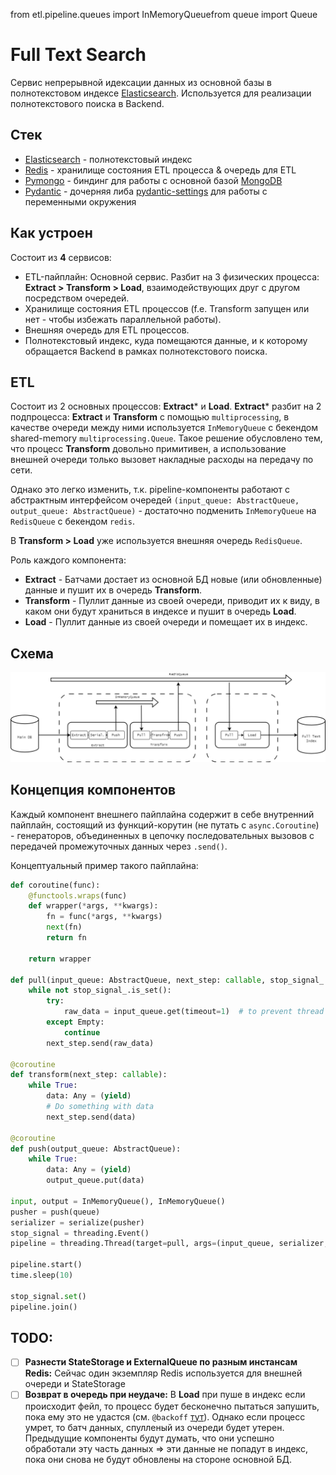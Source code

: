 from etl.pipeline.queues import InMemoryQueuefrom queue import Queue

# Full Text Search

Сервис непрерывной идексации данных из основной базы в полнотекстовом индексе [Elasticsearch](https://www.elastic.co/). Используется для реализации полнотекстового поиска в Backend.

## Стек

- [Elasticsearch](https://www.elastic.co/) - полнотекстовый индекс
- [Redis](https://redis.io/) - хранилище состояния ETL процесса & очередь для ETL
- [Pymongo](https://pymongo.readthedocs.io/en/stable/) - биндинг для работы с основной базой [MongoDB](https://www.mongodb.com/)
- [Pydantic](https://pydantic-docs.helpmanual.io/) - дочерняя либа [pydantic-settings](https://pydantic-docs.helpmanual.io/usage/settings/) для работы с переменными окружения

## Как устроен

Состоит из **4** сервисов:

- ETL-пайплайн: Основной сервис. Разбит на 3 физических процесса: **Extract > Transform > Load**, взаимодействующих друг с другом посредством очередей.
- Хранилище состояния ETL процессов (f.e. Transform запущен или нет - чтобы избежать параллельной работы).
- Внешняя очередь для ETL процессов.
- Полнотекстовый индекс, куда помещаются данные, и к которому обращается Backend в рамках полнотекстового поиска.

## ETL

Состоит из 2 основных процессов: **Extract*** и **Load**. **Extract*** разбит на 2 подпроцесса: **Extract** и **Transform** с помощью `multiprocessing`,
в качестве очереди между ними используется `InMemoryQueue` с бекендом shared-memory `multiprocessing.Queue`. Такое решение обусловлено тем, что процесс **Transform** довольно примитивен,
а использование внешней очереди только вызовет накладные расходы на передачу по сети.

Однако это легко изменить, т.к. pipeline-компоненты работают с абстрактным интерфейсом очередей `(input_queue: AbstractQueue, output_queue: AbstractQueue)` - достаточно подменить `InMemoryQueue` на `RedisQueue` с бекендом `redis`.

В **Transform > Load** уже используется внешняя очередь `RedisQueue`.

Роль каждого компонента:

- **Extract** - Батчами достает из основной БД новые (или обновленные) данные и пушит их в очередь **Transform**.
- **Transform** - Пуллит данные из своей очереди, приводит их к виду, в каком они будут храниться в индексе и пушит в очередь **Load**.
- **Load** - Пуллит данные из своей очереди и помещает их в индекс.

## Схема

<p align="center">
  <img src="https://github.com/P90Master/steamdb/blob/main/docs/img/etl.png" alt="ETL Pipeline">
</p>

## Концепция компонентов

Каждый компонент внешнего пайплайна содержит в себе внутренний пайплайн, состоящий из функций-корутин (не путать с `async.Coroutine`) - генераторов, объединенных в цепочку последовательных вызовов с передачей промежуточных данных через `.send()`.

Концептуальный пример такого пайплайна:

```python
def coroutine(func):
    @functools.wraps(func)
    def wrapper(*args, **kwargs):
        fn = func(*args, **kwargs)
        next(fn)
        return fn

    return wrapper

def pull(input_queue: AbstractQueue, next_step: callable, stop_signal_: threading.Event):
    while not stop_signal_.is_set():
        try:
            raw_data = input_queue.get(timeout=1)  # to prevent thread lock
        except Empty:
            continue
        next_step.send(raw_data)

@coroutine
def transform(next_step: callable):
    while True:
        data: Any = (yield)
        # Do something with data
        next_step.send(data)

@coroutine
def push(output_queue: AbstractQueue):
    while True:
        data: Any = (yield)
        output_queue.put(data)

input, output = InMemoryQueue(), InMemoryQueue()
pusher = push(queue)
serializer = serialize(pusher)
stop_signal = threading.Event()
pipeline = threading.Thread(target=pull, args=(input_queue, serializer, stop_signal))

pipeline.start()
time.sleep(10)

stop_signal.set()
pipeline.join()
```

## TODO:

- [ ] **Разнести StateStorage и ExternalQueue по разным инстансам Redis:** Сейчас один экземпляр Redis используется для внешней очереди и StateStorage
- [ ] **Возврат в очередь при неудаче:** В **Load** при пуше в индекс если происходит фейл, то процесс будет бесконечно пытаться запушить, пока ему это не удастся (см. `@backoff` [тут](https://github.com/P90Master/steamdb/blob/main/etl/etl/utils/decorators.py#L31)). Однако если процесс умрет, то батч данных, спулленый из очереди будет утерен. Предыдущие компоненты будут думать, что они успешно обработали эту часть данных => эти данные не попадут в индекс, пока они снова не будут обновлены на стороне основной БД.
